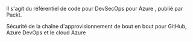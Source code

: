 Il s'agit du référentiel de code pour DevSecOps pour Azure , publié par Packt.

Sécurité de la chaîne d'approvisionnement de bout en bout pour GitHub, Azure DevOps et le cloud Azure
